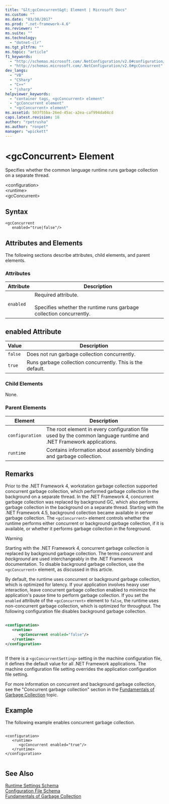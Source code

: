 ```yaml
---
title: "&lt;gcConcurrent&gt; Element | Microsoft Docs"
ms.custom: ""
ms.date: "03/30/2017"
ms.prod: ".net-framework-4.6"
ms.reviewer: ""
ms.suite: ""
ms.technology: 
  - "dotnet-clr"
ms.tgt_pltfrm: ""
ms.topic: "article"
f1_keywords: 
  - "http://schemas.microsoft.com/.NetConfiguration/v2.0#configuration/runtime/gcConcurrent"
  - "http://schemas.microsoft.com/.NetConfiguration/v2.0#gcConcurrent"
dev_langs: 
  - "VB"
  - "CSharp"
  - "C++"
  - "jsharp"
helpviewer_keywords: 
  - "container tags, <gcConcurrent> element"
  - "gcConcurrent element"
  - "<gcConcurrent> element"
ms.assetid: 503f55ba-26ed-45ac-a2ea-caf994da04cd
caps.latest.revision: 18
author: "rpetrusha"
ms.author: "ronpet"
manager: "wpickett"
---
```

# &lt;gcConcurrent&gt; Element
Specifies whether the common language runtime runs garbage collection on a separate thread.  
  
 \<configuration>  
\<runtime>  
\<gcConcurrent>  
  
## Syntax  
  
```  
<gcConcurrent    
   enabled="true|false"/>  
```  
  
## Attributes and Elements  
 The following sections describe attributes, child elements, and parent elements.  
  
### Attributes  
  
|Attribute|Description|  
|---------------|-----------------|  
|`enabled`|Required attribute.<br /><br /> Specifies whether the runtime runs garbage collection concurrently.|  
  
## enabled Attribute  
  
|Value|Description|  
|-----------|-----------------|  
|`false`|Does not run garbage collection concurrently.|  
|`true`|Runs garbage collection concurrently. This is the default.|  
  
### Child Elements  
 None.  
  
### Parent Elements  
  
|Element|Description|  
|-------------|-----------------|  
|`configuration`|The root element in every configuration file used by the common language runtime and .NET Framework applications.|  
|`runtime`|Contains information about assembly binding and garbage collection.|  
  
## Remarks  
 Prior to the .NET Framework 4, workstation garbage collection supported concurrent garbage collection, which performed garbage collection in the background on a separate thread. In the .NET Framework 4, concurrent garbage collection was replaced by background GC, which also performs garbage collection in the background on a separate thread. Starting with the .NET Framework 4.5, background collection became available in server garbage collection. The `<gcConcurrent>` element controls whether the runtime performs either concurrent or background garbage collection, if it is available, or whether it performs garbage collection in the foreground.  
  
> [!WARNING]
>  Starting with the .NET Framework 4, concurrent garbage collection is replaced by background garbage collection. The terms *concurrent* and *background* are used interchangeably in the .NET Framework documentation. To disable background garbage collection, use the `<gcConcurrent>` element, as discussed in this article.  
  
 By default, the runtime uses concurrent or background garbage collection, which is optimized for latency. If your application involves heavy user interaction, leave concurrent garbage collection enabled to minimize the application's pause time to perform garbage collection. If you set the `enabled` attribute of the `<gcConcurrent>` element to `false`, the runtime uses non-concurrent garbage collection, which is optimized for throughput. The following configuration file disables background garbage collection.  
  
```xml  
  
<configuration>  
   <runtime>  
      <gcConcurrent enabled="false"/>  
   </runtime>  
</configuration>  
  
```  
  
 If there is a `<gcConcurrentSetting>` setting in the machine configuration file, it defines the default value for all .NET Framework applications. The machine configuration file setting overrides the application configuration file setting.  
  
 For more information on concurrent and background garbage collection, see the "Concurrent garbage collection" section in the [Fundamentals of Garbage Collection](../../../../../docs/standard/garbagecollection/fundamentals.md) topic.  
  
## Example  
 The following example enables concurrent garbage collection.  
  
```  
  
<configuration>  
   <runtime>  
      <gcConcurrent enabled="true"/>  
   </runtime>  
</configuration>  
  
```  
  
## See Also  
 [Runtime Settings Schema](../../../../../docs/framework/configuring-apps/file-schema/runtime/index.md)   
 [Configuration File Schema](../../../../../docs/framework/configuring-apps/file-schema/index.md)   
 [Fundamentals of Garbage Collection](../../../../../docs/standard/garbagecollection/fundamentals.md)